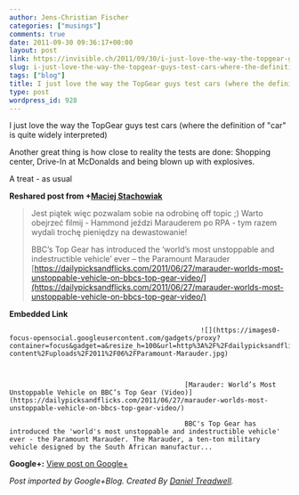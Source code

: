 ```yaml
---
author: Jens-Christian Fischer
categories: ["musings"]
comments: true
date: 2011-09-30 09:36:17+00:00
layout: post
link: https://invisible.ch/2011/09/30/i-just-love-the-way-the-topgear-guys-test-cars-where-the-definition-of-car/
slug: i-just-love-the-way-the-topgear-guys-test-cars-where-the-definition-of-car
tags: ["blog"]
title: I just love the way the TopGear guys test cars (where the definition of "car"...
type: post
wordpress_id: 928
---
```


I just love the way the TopGear guys test cars (where the definition of "car" is quite widely interpreted)   
  
Another great thing is how close to reality the tests are done: Shopping center, Drive-In at McDonalds and being blown up with explosives.  
  
A treat - as usual  
  
**Reshared post from +[Maciej Stachowiak](https://plus.google.com/104998691047937243499)**  


<blockquote>Jest piątek więc pozwalam sobie na odrobinę off topic ;)  
Warto obejrzeć filmij - Hammond jeździ Marauderem po RPA - tym razem wydali trochę pieniędzy na dewastowanie!  
  
BBC’s Top Gear has introduced the ‘world’s most unstoppable and indestructible vehicle’ ever – the Paramount Marauder  
[https://dailypicksandflicks.com/2011/06/27/marauder-worlds-most-unstoppable-vehicle-on-bbcs-top-gear-video/](https://dailypicksandflicks.com/2011/06/27/marauder-worlds-most-unstoppable-vehicle-on-bbcs-top-gear-video/)</blockquote>


												

**Embedded Link**


												


													![](https://images0-focus-opensocial.googleusercontent.com/gadgets/proxy?container=focus&gadget=a&resize_h=100&url=http%3A%2F%2Fdailypicksandflicks.com%2Fwp-content%2Fuploads%2F2011%2F06%2FParamount-Marauder.jpg)
												


												[Marauder: World’s Most Unstoppable Vehicle on BBC’s Top Gear (Video)](https://dailypicksandflicks.com/2011/06/27/marauder-worlds-most-unstoppable-vehicle-on-bbcs-top-gear-video/)  

												BBC's Top Gear has introduced the 'world's most unstoppable and indestructible vehicle' ever - the Paramount Marauder. The Marauder, a ten-ton military vehicle designed by the South African manufactur...  

										


										

**Google+:** [View post on Google+](https://plus.google.com/109789939743085010576/posts/LGyQxAWAAW5)

  
  
_Post imported by Google+Blog.  Created By [Daniel Treadwell](https://minimali.se/)._
